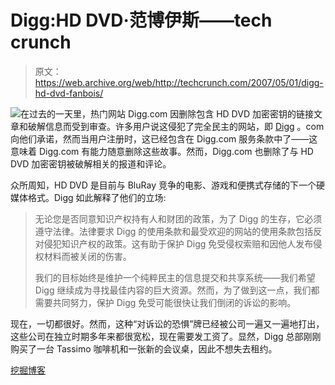 # Digg:HD DVD·范博伊斯——tech crunch

> 原文：<https://web.archive.org/web/http://techcrunch.com/2007/05/01/digg-hd-dvd-fanbois/>

![](img/f3d7d020c6a7303aaa40ebe7ab64b4ac.png)在过去的一天里，热门网站 Digg.com 因删除包含 HD DVD 加密密钥的链接文章和破解信息而受到审查。许多用户说这侵犯了完全民主的网站，即 [Digg](https://web.archive.org/web/20201125115232/https://crunchbase.com/organization/digg) 。com 向他们承诺，然而当用户注册时，这已经包含在 Digg.com 服务条款中了——这意味着 Digg.com 有能力随意删除这些故事。然而，Digg.com 也删除了与 HD DVD 加密密钥被破解相关的报道和评论。

众所周知，HD DVD 是目前与 BluRay 竞争的电影、游戏和便携式存储的下一个硬媒体格式。Digg 如此解释了他们的立场:

> 无论您是否同意知识产权持有人和财团的政策，为了 Digg 的生存，它必须遵守法律。法律要求 Digg 的使用条款和最受欢迎的网站的使用条款包括反对侵犯知识产权的政策。这有助于保护 Digg 免受侵权索赔和因他人发布侵权材料而被关闭的伤害。
> 
> 我们的目标始终是维护一个纯粹民主的信息提交和共享系统——我们希望 Digg 继续成为寻找最佳内容的巨大资源。然而，为了做到这一点，我们都需要共同努力，保护 Digg 免受可能很快让我们倒闭的诉讼的影响。

现在，一切都很好。然而，这种“对诉讼的恐惧”牌已经被公司一遍又一遍地打出，这些公司在独立时期多年来都很宽松，现在需要发工资了。显然，Digg 总部刚刚购买了一台 Tassimo 咖啡机和一张新的会议桌，因此不想失去租约。

[挖掘博客](https://web.archive.org/web/20201125115232/http://blog.digg.com/?p=73)